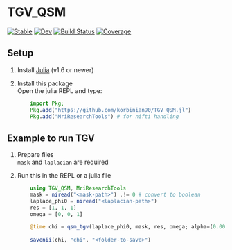 # TGV_QSM

[![Stable](https://img.shields.io/badge/docs-stable-blue.svg)](https://korbinian90.github.io/TGV_QSM.jl/stable/)
[![Dev](https://img.shields.io/badge/docs-dev-blue.svg)](https://korbinian90.github.io/TGV_QSM.jl/dev/)
[![Build Status](https://github.com/korbinian90/TGV_QSM.jl/actions/workflows/CI.yml/badge.svg?branch=main)](https://github.com/korbinian90/TGV_QSM.jl/actions/workflows/CI.yml?query=branch%3Amain)
[![Coverage](https://codecov.io/gh/korbinian90/TGV_QSM.jl/branch/main/graph/badge.svg)](https://codecov.io/gh/korbinian90/TGV_QSM.jl)

## Setup

1. Install [Julia](https://julialang.org/downloads/) (v1.6 or newer)
2. Install this package  
    Open the julia REPL and type:

    ```julia
        import Pkg;
        Pkg.add("https://github.com/korbinian90/TGV_QSM.jl")
        Pkg.add("MriResearchTools") # for nifti handling
    ```

## Example to run TGV

1. Prepare files  
    `mask` and `laplacian` are required
2. Run this in the REPL or a julia file

    ```julia
        using TGV_QSM, MriResearchTools
        mask = niread("<mask-path>") .!= 0 # convert to boolean
        laplace_phi0 = niread("<laplacian-path>")
        res = [1, 1, 1]
        omega = [0, 0, 1]
        
        @time chi = qsm_tgv(laplace_phi0, mask, res, omega; alpha=(0.0015, 0.0005), iterations=10)
        
        savenii(chi, "chi", "<folder-to-save>")
    ```
